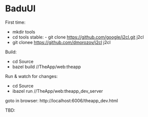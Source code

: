 # BaduUI

First time:
- mkdir tools
- cd tools
stable: - git clone https://github.com/google/j2cl.git j2cl
- git clonee https://github.com/dmorozov/j2cl j2cl

Build:
- cd Source
- bazel build //TheApp/web:theapp

Run & watch for changes:
- cd Source
- ibazel run //TheApp/web:theapp_dev_server

goto in browser:
http://localhost:6006/theapp_dev.html

TBD: 
